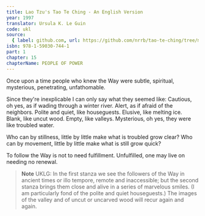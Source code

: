 ```yaml
---
title: Lao Tzu's Tao Te Ching - An English Version
year: 1997
translator: Ursula K. Le Guin
code: ukl
source:
  { label: github.com, url: https://github.com/nrrb/tao-te-ching/tree/master }
isbn: 978-1-59030-744-1
part: 1
chapter: 15
chapterName: PEOPLE OF POWER
---
```


Once upon a time
people who knew the Way
were subtle, spiritual, mysterious, penetrating,
unfathomable.

Since they're inexplicable
I can only say what they seemed like:
Cautious, oh yes, as if wading through a winter river.
Alert, as if afraid of the neighbors.
Polite and quiet, like houseguests.
Elusive, like melting ice.
Blank, like uncut wood.
Empty, like valleys.
Mysterious, oh yes, they were like troubled water.

Who can by stillness, little by little
make what is troubled grow clear?
Who can by movement, little by little
make what is still grow quick?

To follow the Way
is not to need fulfillment.
Unfulfilled, one may live on
needing no renewal.

> **Note** UKLG: In the first stanza we see the followers of the Way in ancient times or illo tempore, remote and inaccessible; but the second stanza brings them close and alive in a series of marvelous smiles. (I am particularly fond of the polite and quiet houseguests.) The images of the valley and of uncut or uncarved wood will recur again and again.
